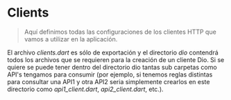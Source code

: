 # Clients
> Aquí definimos todas las configuraciones de los clientes HTTP que vamos a utilizar en la aplicación.

El archivo *clients.dart* es sólo de exportación y el directorio *dio* contendrá todos los archivos que se requieren para la creación de un cliente Dio. Si se quiere se puede tener dentro del directorio dio tantas sub carpetas como API's tengamos para consumir (por ejemplo, si tenemos reglas distintas para consultar una API1 y otra API2 seria simplemente crearlos en este directorio como *api1_client.dart*, *api2_client.dart*, etc.).